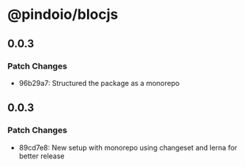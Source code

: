 # @pindoio/blocjs

## 0.0.3

### Patch Changes

- 96b29a7: Structured the package as a monorepo

## 0.0.3

### Patch Changes

- 89cd7e8: New setup with monorepo using changeset and lerna for better release
